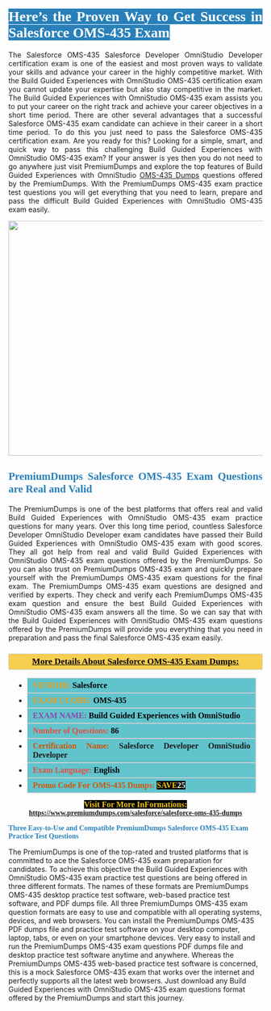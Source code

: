 <h1 style="text-align: justify;"><span style="color:#ffffff;"><span style="font-family:Georgia,serif;"><strong><span style="background-color:#2980b9;">Here’s the Proven Way to Get Success in Salesforce OMS-435 Exam</span></strong></span></span></h1>

<p style="text-align: justify;">The Salesforce OMS-435 Salesforce Developer OmniStudio Developer certification exam is one of the easiest and most proven ways to validate your skills and advance your career in the highly competitive market. With the Build Guided Experiences with OmniStudio OMS-435 certification exam you cannot update your expertise but also stay competitive in the market. The Build Guided Experiences with OmniStudio OMS-435 exam assists you to put your career on the right track and achieve your career objectives in a short time period. There are other several advantages that a successful Salesforce OMS-435 exam candidate can achieve in their career in a short time period. To do this you just need to pass the Salesforce OMS-435 certification exam. Are you ready for this? Looking for a simple, smart, and quick way to pass this challenging Build Guided Experiences with OmniStudio OMS-435 exam? If your answer is yes then you do not need to go anywhere just visit PremiumDumps and explore the top features of Build Guided Experiences with OmniStudio <a href="https://www.premiumdumps.com/salesforce/salesforce-oms-435-dumps">OMS-435 Dumps</a> questions offered by the PremiumDumps. With the PremiumDumps OMS-435 exam practice test questions you will get everything that you need to learn, prepare and pass the difficult Build Guided Experiences with OmniStudio OMS-435 exam easily.</p>

<p style="text-align: center;"><a href="https://www.premiumdumps.com/salesforce/salesforce-oms-435-dumps"><img alt="" src="https://i.imgur.com/KJGzbJ2.jpeg" style="width: 700px; height: 465px;" /></a></p>

<h2 style="text-align: justify;"><span style="color:#2980b9;"><span style="font-family:Georgia,serif;"><strong>PremiumDumps Salesforce OMS-435 Exam Questions are Real and Valid</strong></span></span></h2>

<p style="text-align: justify;">The PremiumDumps is one of the best platforms that offers real and valid Build Guided Experiences with OmniStudio OMS-435 exam practice questions for many years. Over this long time period, countless Salesforce Developer OmniStudio Developer exam candidates have passed their Build Guided Experiences with OmniStudio OMS-435 exam with good scores. They all got help from real and valid Build Guided Experiences with OmniStudio OMS-435 exam questions offered by the PremiumDumps. So you can also trust on PremiumDumps OMS-435 exam and quickly prepare yourself with the PremiumDumps OMS-435 exam questions for the final exam. The PremiumDumps OMS-435 exam questions are designed and verified by experts. They check and verify each PremiumDumps OMS-435 exam question and ensure the best Build Guided Experiences with OmniStudio OMS-435 exam answers all the time. So we can say that with the Build Guided Experiences with OmniStudio OMS-435 exam questions offered by the PremiumDumps will provide you everything that you need in preparation and pass the final Salesforce OMS-435 exam easily.</p>

<h3 style="background: #f7ce50; border: 1px solid rgb(204, 204, 204); padding: 5px 10px; text-align: center;"><span style="font-family:Georgia,serif;"><u><u><span style="color:#000000;"><span style="font-size:11pt"><span style="line-height:normal"><b><span style="font-size:13.0pt"><span cambria="">More Details About Salesforce OMS-435 Exam Dumps:</span></span></b></span></span></span></u></u></span></h3>

<ul>
	<li style="margin:0cm 10pt">
	<div style="background:#61c4cd; border: 1px solid rgb(204, 204, 204); padding: 5px 10px; text-align: justify;"><span style="font-family:Georgia,serif;"><span style="font-size:11pt"><span style="line-height:normal"><b><span style="font-size:12.0pt"><span new="" roman="" times=""><span style="color:#f39c12;">VENDOR:</span> <span style="color:#000000;">Salesforce</span></span></span></b></span></span></span></div>
	</li>
	<li style="margin:0cm 10pt">
	<div style="background: #61c4cd; border: 1px solid rgb(204, 204, 204); padding: 5px 10px; text-align: justify;"><span style="font-family:Georgia,serif;"><span style="font-size:11pt"><span style="line-height:normal"><b><span style="font-size:12.0pt"><span new="" roman="" times=""><span style="color:#f39c12;">EXAM CCODE:</span> <span style="color:#000000;">OMS-435</span></span></span></b></span></span></span></div>
	</li>
	<li style="margin:0cm 10pt">
	<div style="background: #61c4cd; border: 1px solid rgb(204, 204, 204); padding: 5px 10px; text-align: justify;"><span style="font-family:Georgia,serif;"><span style="font-size:11pt"><span style="line-height:normal"><b><span style="font-size:12.0pt"><span new="" roman="" times=""><span style="color:#8e44ad;">EXAM NAME:</span> <span style="color:#000000;">Build Guided Experiences with OmniStudio</span></span></span></b></span></span></span></div>
	</li>
	<li style="margin:0cm 10pt">
	<div style="background: #61c4cd; border: 1px solid rgb(204, 204, 204); padding: 5px 10px;"><span style="font-family:Georgia,serif;"><span style="font-size:11pt"><span style="line-height:normal"><b><span style="font-size:12.0pt"><span new="" roman="" times=""><span style="color:#e74c3c;">Number of Questions:</span><span style="color:#000000;"><span style="color:#f1c40f;"> </span>86</span></span></span></b></span></span></span></div>
	</li>
	<li style="margin:0cm 10pt">
	<div style="background: #61c4cd; border: 1px solid rgb(204, 204, 204); padding: 5px 10px; text-align: justify;"><span style="font-family:Georgia,serif;"><span style="font-size:11pt"><span style="line-height:normal"><b><span style="font-size:12.0pt"><span new="" roman="" times=""><span style="color:#d35400;">Certification Name:</span> Salesforce Developer OmniStudio Developer</span></span></b></span></span></span></div>
	</li>
	<li style="margin:0cm 10pt">
	<div style="background: #61c4cd; border: 1px solid rgb(204, 204, 204); padding: 5px 10px; text-align: justify;"><span style="font-family:Georgia,serif;"><span style="font-size:11pt"><span style="line-height:normal"><b><span style="font-size:12.0pt"><span new="" roman="" times=""><span style="color:#e74c3c;">Exam Language:</span> <span style="color:#000000;">English</span></span></span></b></span></span></span></div>
	</li>
	<li style="margin:0cm 10pt">
	<div style="background: #61c4cd; border: 1px solid rgb(204, 204, 204); padding: 5px 10px;"><span style="font-family:Georgia,serif;"><span style="font-size:11pt"><span style="line-height:normal"><b><span style="font-size:12.0pt"><span new="" roman="" times=""><span style="color:#d35400;">Promo Code For OMS-435 Dumps:</span><span style="color:#f1c40f;"> <span style="background-color:#000000;">SAVE</span></span><span style="color:#ffffff;"><span style="background-color:#000000;">25</span></span></span></span></b></span></span></span></div>
	</li>
</ul>

<p style="text-align: center;"><span style="font-family:Georgia,serif;"><strong><span style="font-size:16px;"><span style="color:#f1c40f;"><span style="background-color:#000000;">Visit For More InFormations:</span></span></span> <a href="https://www.premiumdumps.com/salesforce/salesforce-oms-435-dumps">https://www.premiumdumps.com/salesforce/salesforce-oms-435-dumps</a></strong></span></p>

<p><span style="color:#2980b9;"><span style="font-family:Georgia,serif;"><strong><strong><strong>Three Easy-to-Use and Compatible PremiumDumps Salesforce OMS-435 Exam Practice Test Questions</strong></strong></strong></span></span></p>

<p>The PremiumDumps is one of the top-rated and trusted platforms that is committed to ace the Salesforce OMS-435 exam preparation for candidates. To achieve this objective the Build Guided Experiences with OmniStudio OMS-435 exam practice test questions are being offered in three different formats. The names of these formats are PremiumDumps OMS-435 desktop practice test software, web-based practice test software, and PDF dumps file. All three PremiumDumps OMS-435 exam question formats are easy to use and compatible with all operating systems, devices, and web browsers. You can install the PremiumDumps OMS-435 PDF dumps file and practice test software on your desktop computer, laptop, tabs, or even on your smartphone devices. Very easy to install and run the PremiumDumps OMS-435 exam questions PDF dumps file and desktop practice test software anytime and anywhere. Whereas the PremiumDumps OMS-435 web-based practice test software is concerned, this is a mock Salesforce OMS-435 exam that works over the internet and perfectly supports all the latest web browsers. Just download any Build Guided Experiences with OmniStudio OMS-435 exam questions format offered by the PremiumDumps and start this journey.</p>
